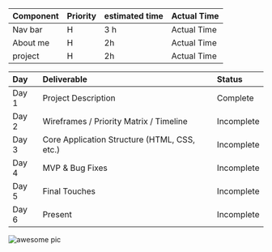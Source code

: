 |Component|Priority|estimated time| Actual Time|
|:--------|:-------|:-------------|:-----------|
|Nav bar |H|3 h| Actual Time|
|About me |H|2h| Actual Time|
|project|H|2h| Actual Time|


|Day|	Deliverable|Status|
|:--|:-----------|:-----|
|Day 1|	Project Description|	Complete|
|Day 2|	Wireframes / Priority Matrix / Timeline|Incomplete|
|Day 3|	Core Application Structure (HTML, CSS, etc.)	|Incomplete|
|Day 4|MVP & Bug Fixes|	Incomplete|
|Day 5|	Final Touches|	Incomplete|
|Day 6|	Present	|Incomplete|





![awesome pic](https://s3.amazonaws.com/assets.mockflow.com/app/wireframepro/company/Cc2441dcd041e4e3b870bb2d2a350f450/projects/MY7K6gHeoob/pages/aacab7f25d68469686be58e7590b08dd/image/aacab7f25d68469686be58e7590b08dd.png?1664494690386)



